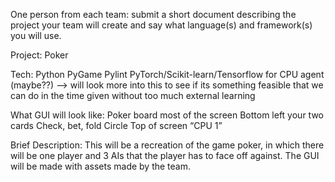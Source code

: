 One person from each team: submit a short document describing the project your team will create and say what language(s) and framework(s) you will use.

Project: Poker

Tech: 
Python
PyGame 
Pylint
PyTorch/Scikit-learn/Tensorflow for CPU agent (maybe??) --> will look more into this to see if its something feasible that we can do in the time given without too much external learning


What GUI will look like: 
Poker board most of the screen
Bottom left your two cards
Check, bet, fold 
Circle Top of screen “CPU 1” 

Brief Description:
This will be a recreation of the game poker, in which there will be one player and 3 AIs that the player has to face off against. The GUI will be made with assets made by the team.
